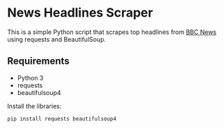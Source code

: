# News Headlines Scraper 

This is a simple Python script that scrapes top headlines from [BBC News](https://www.bbc.com/news) using requests and BeautifulSoup.

## Requirements
- Python 3
- requests
- beautifulsoup4

Install the libraries:
```bash
pip install requests beautifulsoup4
